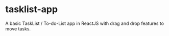 # tasklist-app
A basic TaskList / To-do-List app in ReactJS with drag and drop features to move tasks.
